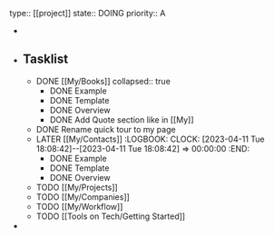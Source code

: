 type:: [[project]]
state:: DOING
priority:: A

-
- ## Tasklist
	- DONE [[My/Books]]
	  collapsed:: true
		- DONE Example
		- DONE Template
		- DONE Overview
		- DONE Add Quote section like in [[My]]
	- DONE Rename quick tour to my page
	- LATER [[My/Contacts]]
	  :LOGBOOK:
	  CLOCK: [2023-04-11 Tue 18:08:42]--[2023-04-11 Tue 18:08:42] =>  00:00:00
	  :END:
		- DONE Example
		- DONE Template
		- DONE Overview
	- TODO [[My/Projects]]
	- TODO [[My/Companies]]
	- TODO [[My/Workflow]]
	- TODO [[Tools on Tech/Getting Started]]
-